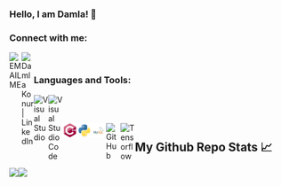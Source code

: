 ### Hello, I am Damla! 👋 


### Connect with me:
<a href="mailto:konursd@gmail.com"><img align="left" width="22px" src="https://cdn.imgbin.com/16/1/20/imgbin-gmail-email-icon-logo-gmail-logo-gmail-logo-KkEdJfsY4cwA1xRPRhmSB1GwC.jpg" alt="EMAIL ME"/></a>
<a href="https://www.linkedin.com/in/damlakonur/"><img align="left" alt="Damla Konur | LinkedIn" width="22px" src="https://cdn.jsdelivr.net/npm/simple-icons@v3/icons/linkedin.svg" /></a>

<br />

### Languages and Tools:

<img align="left" alt="Visual Studio" width="26px" src="https://upload.wikimedia.org/wikipedia/commons/thumb/5/59/Visual_Studio_Icon_2019.svg/2060px-Visual_Studio_Icon_2019.svg.png" />
<img align="left" alt="Visual Studio Code" width="26px" src="https://upload.wikimedia.org/wikipedia/commons/thumb/9/9a/Visual_Studio_Code_1.35_icon.svg/512px-Visual_Studio_Code_1.35_icon.svg.png" />

<br/>
<br/>
<br/>
<img align="left" alt="C++" width="26px" 
src="https://raw.githubusercontent.com/devicons/devicon/master/icons/cplusplus/cplusplus-original.svg" />
<img align="left" alt="Python" width="26px" 
src="https://raw.githubusercontent.com/devicons/devicon/master/icons/python/python-original.svg" />
<img align="left" alt="MySQL" width="26px" src="https://raw.githubusercontent.com/github/explore/80688e429a7d4ef2fca1e82350fe8e3517d3494d/topics/mysql/mysql.png" />
<img align="left" alt="GitHub" width="26px" src="https://cdn-icons-png.flaticon.com/512/25/25657.png" />
<img align="left" alt="Tensorflow" width="26px" 
src="https://www.vectorlogo.zone/logos/tensorflow/tensorflow-icon.svg" />

 ## My Github Repo Stats 📈

<img align="left" src="https://github-readme-stats.vercel.app/api/?username=damlakonur&show_icons=true&title_color=73ffbb&icon_color=73ffbb&text_color=73ffbb&bg_color=151515&count_private=true&hide_title=true" />

<img align="left" src="https://github-readme-stats.vercel.app/api/top-langs/?username=damlakonur&show_icons=true&title_color=73ffbb&icon_color=73ffbb&text_color=fff&bg_color=151515&count_private=true&layout=compact" />
